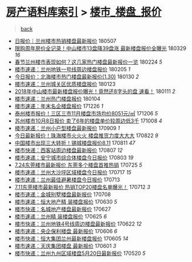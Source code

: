 [房产语料库索引](../../README.md)  > [楼市_楼盘_报价](楼市_楼盘_报价.md)
====
> [back](../README.md)

- [日报价｜兰州楼市热销楼盘最新报价](http://jkwz.applinzi.com/ittc/7100410430050796550.html#%E6%97%A5%E6%8A%A5%E4%BB%B7%EF%BD%9C%E5%85%B0%E5%B7%9E%E6%A5%BC%E5%B8%82%E7%83%AD%E9%94%80%E6%A5%BC%E7%9B%98%E6%9C%80%E6%96%B0%E6%8A%A5%E4%BB%B7) 180507  
- [限购周年房价全记录！中山楼市13盘降39盘涨 最新楼盘报价全曝光](http://jkwz.applinzi.com/ittc/7085954385064756230.html#%E9%99%90%E8%B4%AD%E5%91%A8%E5%B9%B4%E6%88%BF%E4%BB%B7%E5%85%A8%E8%AE%B0%E5%BD%95%EF%BC%81%E4%B8%AD%E5%B1%B1%E6%A5%BC%E5%B8%8213%E7%9B%98%E9%99%8D39%E7%9B%98%E6%B6%A8+%E6%9C%80%E6%96%B0%E6%A5%BC%E7%9B%98%E6%8A%A5%E4%BB%B7%E5%85%A8%E6%9B%9D%E5%85%89) 180329 *16* 
- [春节兰州楼市表现如何？这几家热门楼盘最新报价一览](http://jkwz.applinzi.com/ittc/7073694369846920208.html#%E6%98%A5%E8%8A%82%E5%85%B0%E5%B7%9E%E6%A5%BC%E5%B8%82%E8%A1%A8%E7%8E%B0%E5%A6%82%E4%BD%95%EF%BC%9F%E8%BF%99%E5%87%A0%E5%AE%B6%E7%83%AD%E9%97%A8%E6%A5%BC%E7%9B%98%E6%9C%80%E6%96%B0%E6%8A%A5%E4%BB%B7%E4%B8%80%E8%A7%88) 180224 *5* 
- [楼市速递：兰州地铁一号线周边楼盘报价](http://jkwz.applinzi.com/ittc/7066516201809642513.html#%E6%A5%BC%E5%B8%82%E9%80%9F%E9%80%92%EF%BC%9A%E5%85%B0%E5%B7%9E%E5%9C%B0%E9%93%81%E4%B8%80%E5%8F%B7%E7%BA%BF%E5%91%A8%E8%BE%B9%E6%A5%BC%E7%9B%98%E6%8A%A5%E4%BB%B7) 180205 *1* 
- [今日报价：北海楼市热门楼盘最新报价(1.30)](http://jkwz.applinzi.com/ittc/7064154520873862154.html#%E4%BB%8A%E6%97%A5%E6%8A%A5%E4%BB%B7%EF%BC%9A%E5%8C%97%E6%B5%B7%E6%A5%BC%E5%B8%82%E7%83%AD%E9%97%A8%E6%A5%BC%E7%9B%98%E6%9C%80%E6%96%B0%E6%8A%A5%E4%BB%B7%281.30%29) 180130 *2* 
- [楼市速递：兰州城关区优质楼盘报价](http://jkwz.applinzi.com/ittc/7061687726846247952.html#%E6%A5%BC%E5%B8%82%E9%80%9F%E9%80%92%EF%BC%9A%E5%85%B0%E5%B7%9E%E5%9F%8E%E5%85%B3%E5%8C%BA%E4%BC%98%E8%B4%A8%E6%A5%BC%E7%9B%98%E6%8A%A5%E4%BB%B7) 180123  
- [2018年中山楼市最新楼盘报价曝光！竟然还8字头的盘 速看！](http://jkwz.applinzi.com/ittc/7057305142209020944.html#2018%E5%B9%B4%E4%B8%AD%E5%B1%B1%E6%A5%BC%E5%B8%82%E6%9C%80%E6%96%B0%E6%A5%BC%E7%9B%98%E6%8A%A5%E4%BB%B7%E6%9B%9D%E5%85%89%EF%BC%81%E7%AB%9F%E7%84%B6%E8%BF%988%E5%AD%97%E5%A4%B4%E7%9A%84%E7%9B%98+%E9%80%9F%E7%9C%8B%EF%BC%81) 180111 *2* 
- [楼市速递：兰州热门楼盘报价](http://jkwz.applinzi.com/ittc/7054615870955848715.html#%E6%A5%BC%E5%B8%82%E9%80%9F%E9%80%92%EF%BC%9A%E5%85%B0%E5%B7%9E%E7%83%AD%E9%97%A8%E6%A5%BC%E7%9B%98%E6%8A%A5%E4%BB%B7) 180104  
- [楼市速递：年末名企楼盘报价](http://jkwz.applinzi.com/ittc/7051275266200962065.html#%E6%A5%BC%E5%B8%82%E9%80%9F%E9%80%92%EF%BC%9A%E5%B9%B4%E6%9C%AB%E5%90%8D%E4%BC%81%E6%A5%BC%E7%9B%98%E6%8A%A5%E4%BB%B7) 171226 *1* 
- [泰州楼市报价！三区三市11月楼盘市场均价8051元/㎡](http://jkwz.applinzi.com/ittc/7043891867786150929.html#%E6%B3%B0%E5%B7%9E%E6%A5%BC%E5%B8%82%E6%8A%A5%E4%BB%B7%EF%BC%81%E4%B8%89%E5%8C%BA%E4%B8%89%E5%B8%8211%E6%9C%88%E6%A5%BC%E7%9B%98%E5%B8%82%E5%9C%BA%E5%9D%87%E4%BB%B78051%E5%85%83%2F%E3%8E%A1) 171206 *5* 
- [苏州楼市10月8日报价 卖了6年的楼盘单价较周边低3千](http://jkwz.applinzi.com/ittc/7021958510613627921.html#%E8%8B%8F%E5%B7%9E%E6%A5%BC%E5%B8%8210%E6%9C%888%E6%97%A5%E6%8A%A5%E4%BB%B7+%E5%8D%96%E4%BA%866%E5%B9%B4%E7%9A%84%E6%A5%BC%E7%9B%98%E5%8D%95%E4%BB%B7%E8%BE%83%E5%91%A8%E8%BE%B9%E4%BD%8E3%E5%8D%83) 171008 *4* 
- [楼市速递：兰州小户型楼盘最新报价](http://jkwz.applinzi.com/ittc/7011211981670056976.html#%E6%A5%BC%E5%B8%82%E9%80%9F%E9%80%92%EF%BC%9A%E5%85%B0%E5%B7%9E%E5%B0%8F%E6%88%B7%E5%9E%8B%E6%A5%BC%E7%9B%98%E6%9C%80%E6%96%B0%E6%8A%A5%E4%BB%B7) 170909 *1* 
- [今日最新报价！珠海楼市火火火 楼盘推货力度大大大](http://jkwz.applinzi.com/ittc/7004533618234622993.html#%E4%BB%8A%E6%97%A5%E6%9C%80%E6%96%B0%E6%8A%A5%E4%BB%B7%EF%BC%81%E7%8F%A0%E6%B5%B7%E6%A5%BC%E5%B8%82%E7%81%AB%E7%81%AB%E7%81%AB+%E6%A5%BC%E7%9B%98%E6%8E%A8%E8%B4%A7%E5%8A%9B%E5%BA%A6%E5%A4%A7%E5%A4%A7%E5%A4%A7) 170822 *9* 
- [中国楼市出现三大转折！锡城楼盘报价8.11](http://jkwz.applinzi.com/ittc/7000328996280337425.html#%E4%B8%AD%E5%9B%BD%E6%A5%BC%E5%B8%82%E5%87%BA%E7%8E%B0%E4%B8%89%E5%A4%A7%E8%BD%AC%E6%8A%98%EF%BC%81%E9%94%A1%E5%9F%8E%E6%A5%BC%E7%9B%98%E6%8A%A5%E4%BB%B78.11) 170811 *47* 
- [楼市快递：西客站周边楼盘最新报价](http://jkwz.applinzi.com/ittc/6998951063015916561.html#%E6%A5%BC%E5%B8%82%E5%BF%AB%E9%80%92%EF%BC%9A%E8%A5%BF%E5%AE%A2%E7%AB%99%E5%91%A8%E8%BE%B9%E6%A5%BC%E7%9B%98%E6%9C%80%E6%96%B0%E6%8A%A5%E4%BB%B7) 170807 *12* 
- [楼市速递：安宁城市综合体楼盘今日报价](http://jkwz.applinzi.com/ittc/6997489666046297104.html#%E6%A5%BC%E5%B8%82%E9%80%9F%E9%80%92%EF%BC%9A%E5%AE%89%E5%AE%81%E5%9F%8E%E5%B8%82%E7%BB%BC%E5%90%88%E4%BD%93%E6%A5%BC%E7%9B%98%E4%BB%8A%E6%97%A5%E6%8A%A5%E4%BB%B7) 170803 *19* 
- [7.24东莞楼市最新报价 东莞多个楼盘首推热销](http://jkwz.applinzi.com/ittc/6994198224280486929.html#7.24%E4%B8%9C%E8%8E%9E%E6%A5%BC%E5%B8%82%E6%9C%80%E6%96%B0%E6%8A%A5%E4%BB%B7+%E4%B8%9C%E8%8E%9E%E5%A4%9A%E4%B8%AA%E6%A5%BC%E7%9B%98%E9%A6%96%E6%8E%A8%E7%83%AD%E9%94%80) 170725 *5* 
- [楼市速递：兰州大沙坪区域楼盘今日报价](http://jkwz.applinzi.com/ittc/6991179736515347473.html#%E6%A5%BC%E5%B8%82%E9%80%9F%E9%80%92%EF%BC%9A%E5%85%B0%E5%B7%9E%E5%A4%A7%E6%B2%99%E5%9D%AA%E5%8C%BA%E5%9F%9F%E6%A5%BC%E7%9B%98%E4%BB%8A%E6%97%A5%E6%8A%A5%E4%BB%B7) 170717 *15* 
- [楼市速递：兰州最佳避暑楼盘今日报价](http://jkwz.applinzi.com/ittc/6989690784906216464.html#%E6%A5%BC%E5%B8%82%E9%80%9F%E9%80%92%EF%BC%9A%E5%85%B0%E5%B7%9E%E6%9C%80%E4%BD%B3%E9%81%BF%E6%9A%91%E6%A5%BC%E7%9B%98%E4%BB%8A%E6%97%A5%E6%8A%A5%E4%BB%B7) 170713  
- [7.11东莞楼市最新报价 热销TOP20楼盘名单曝光！](http://jkwz.applinzi.com/ittc/6989362743243965456.html#7.11%E4%B8%9C%E8%8E%9E%E6%A5%BC%E5%B8%82%E6%9C%80%E6%96%B0%E6%8A%A5%E4%BB%B7+%E7%83%AD%E9%94%80TOP20%E6%A5%BC%E7%9B%98%E5%90%8D%E5%8D%95%E6%9B%9D%E5%85%89%EF%BC%81) 170712 *3* 
- [楼市速递：金城别墅楼盘最新报价](http://jkwz.applinzi.com/ittc/6987796026952778768.html#%E6%A5%BC%E5%B8%82%E9%80%9F%E9%80%92%EF%BC%9A%E9%87%91%E5%9F%8E%E5%88%AB%E5%A2%85%E6%A5%BC%E7%9B%98%E6%9C%80%E6%96%B0%E6%8A%A5%E4%BB%B7) 170708  
- [楼市速递：恒大地产精 装楼盘报价](http://jkwz.applinzi.com/ittc/6984869514242950148.html#%E6%A5%BC%E5%B8%82%E9%80%9F%E9%80%92%EF%BC%9A%E6%81%92%E5%A4%A7%E5%9C%B0%E4%BA%A7%E7%B2%BE+%E8%A3%85%E6%A5%BC%E7%9B%98%E6%8A%A5%E4%BB%B7) 170630 *5* 
- [楼市快递：名城地产楼盘最新报价](http://jkwz.applinzi.com/ittc/6983924286145168389.html#%E6%A5%BC%E5%B8%82%E5%BF%AB%E9%80%92%EF%BC%9A%E5%90%8D%E5%9F%8E%E5%9C%B0%E4%BA%A7%E6%A5%BC%E7%9B%98%E6%9C%80%E6%96%B0%E6%8A%A5%E4%BB%B7) 170627  
- [楼市速递：兰州精 装楼盘报价](http://jkwz.applinzi.com/ittc/6982997262371128324.html#%E6%A5%BC%E5%B8%82%E9%80%9F%E9%80%92%EF%BC%9A%E5%85%B0%E5%B7%9E%E7%B2%BE+%E8%A3%85%E6%A5%BC%E7%9B%98%E6%8A%A5%E4%BB%B7) 170625 *6* 
- [楼市快递：兰州地铁4号线周边楼盘最新报价](http://jkwz.applinzi.com/ittc/6981908426383688708.html#%E6%A5%BC%E5%B8%82%E5%BF%AB%E9%80%92%EF%BC%9A%E5%85%B0%E5%B7%9E%E5%9C%B0%E9%93%814%E5%8F%B7%E7%BA%BF%E5%91%A8%E8%BE%B9%E6%A5%BC%E7%9B%98%E6%9C%80%E6%96%B0%E6%8A%A5%E4%BB%B7) 170622 *12* 
- [楼市速递：央企保利楼盘 最新报价](http://jkwz.applinzi.com/ittc/6975967105902969861.html#%E6%A5%BC%E5%B8%82%E9%80%9F%E9%80%92%EF%BC%9A%E5%A4%AE%E4%BC%81%E4%BF%9D%E5%88%A9%E6%A5%BC%E7%9B%98+%E6%9C%80%E6%96%B0%E6%8A%A5%E4%BB%B7) 170606 *6* 
- [楼市快递：恒大集团兰州最新楼盘报价](http://jkwz.applinzi.com/ittc/6975599778904687621.html#%E6%A5%BC%E5%B8%82%E5%BF%AB%E9%80%92%EF%BC%9A%E6%81%92%E5%A4%A7%E9%9B%86%E5%9B%A2%E5%85%B0%E5%B7%9E%E6%9C%80%E6%96%B0%E6%A5%BC%E7%9B%98%E6%8A%A5%E4%BB%B7) 170605 *14* 
- [楼市速递：天庆集团楼盘 最新报价](http://jkwz.applinzi.com/ittc/6974109754757497860.html#%E6%A5%BC%E5%B8%82%E9%80%9F%E9%80%92%EF%BC%9A%E5%A4%A9%E5%BA%86%E9%9B%86%E5%9B%A2%E6%A5%BC%E7%9B%98+%E6%9C%80%E6%96%B0%E6%8A%A5%E4%BB%B7) 170601 *3* 
- [楼市快递：兰州九州区域楼盘5月20日最新报价](http://jkwz.applinzi.com/ittc/6969641174619915269.html#%E6%A5%BC%E5%B8%82%E5%BF%AB%E9%80%92%EF%BC%9A%E5%85%B0%E5%B7%9E%E4%B9%9D%E5%B7%9E%E5%8C%BA%E5%9F%9F%E6%A5%BC%E7%9B%985%E6%9C%8820%E6%97%A5%E6%9C%80%E6%96%B0%E6%8A%A5%E4%BB%B7) 170520 *5* 
